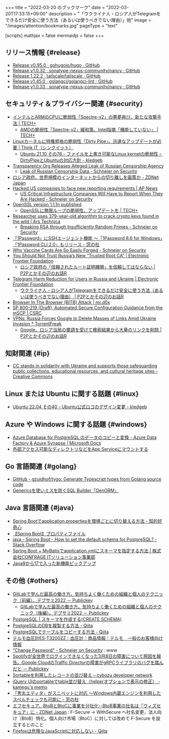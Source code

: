 +++
title = "2022-03-20 のブックマーク"
date =  "2022-03-20T17:33:15+09:00"
description = "「ウクライナ人・ロシア人がTelegramをできるだけ安全に使う方法（あるいは使うべきでない理由）」他"
image = "/images/attention/bookmarks.jpg"
pageType = "text"

[scripts]
  mathjax = false
  mermaidjs = false
+++

## リリース情報 {#release}

- [Release v0.95.0 · gohugoio/hugo · GitHub](https://github.com/gohugoio/hugo/releases/tag/v0.95.0)
- [Release v1.0.32 · sonatype-nexus-community/nancy · GitHub](https://github.com/sonatype-nexus-community/nancy/releases/tag/v1.0.32)
- [Release 1.22.2 · tailscale/tailscale · GitHub](https://github.com/tailscale/tailscale/releases/tag/v1.22.2)
- [Release v1.45.0 · golangci/golangci-lint · GitHub](https://github.com/golangci/golangci-lint/releases/tag/v1.45.0)
- [Release v1.0.33 · sonatype-nexus-community/nancy · GitHub](https://github.com/sonatype-nexus-community/nancy/releases/tag/v1.0.33)

## セキュリティ＆プライバシー関連 {#security}

- [インテルとARMのCPUに脆弱性「Spectre-v2」の悪夢再び、新たな攻撃手法 | TECH+](https://news.mynavi.jp/techplus/article/20220312-2290634/)
  - [AMDの脆弱性「Spectre-v2」緩和策、Intel指摘「機能していない」 | TECH+](https://news.mynavi.jp/techplus/article/20220314-2292726/)
- [Linuxカーネルに特権昇格の脆弱性「Dirty Pipe」、迅速なアップデートが必要 | Think IT（シンクイット）](https://thinkit.co.jp/news/bn/19408)
  - [Ubuntu 21.10 その76 - ファイルを上書き可能なLinux kernelの脆弱性・DirtyPipeとUbuntuの対応方針 - kledgeb](https://kledgeb.blogspot.com/2022/03/ubuntu-2110-76-linux.html)
- [Transparency Org Releases Alleged Leak of Russian Censorship Agency](https://www.vice.com/en/article/xgdmj7/russian-censorship-roskomnadzor-hacked-leak-distributed-denial-of-secrets)
  - [Leak of Russian Censorship Data - Schneier on Security](https://www.schneier.com/blog/archives/2022/03/leak-of-russian-censorship-data.html)
- [ロシア政府、世界規模のインターネットからの切り離しを画策か - ZDNet Japan](https://japan.zdnet.com/article/35184816/)
- [Hacked US companies to face new reporting requirements | AP News](https://apnews.com/article/russia-ukraine-technology-business-congress-gary-peters-c46e063220568b2beb56220ac60f6041)
  - [US Critical Infrastructure Companies Will Have to Report When They Are Hacked - Schneier on Security](https://www.schneier.com/blog/archives/2022/03/us-critical-infrastructure-companies-will-have-to-report-when-they-are-hacked.html)
- [OpenSSL version 1.1.1n published](https://mta.openssl.org/pipermail/openssl-announce/2022-March/000218.html)
  - [OpenSSLに無限ループの脆弱性、アップデートを | TECH+](https://news.mynavi.jp/techplus/article/20220317-2294730/)
- [Researcher uses 379-year-old algorithm to crack crypto keys found in the wild | Ars Technica](https://arstechnica.com/information-technology/2022/03/researcher-uses-600-year-old-algorithm-to-crack-crypto-keys-found-in-the-wild/)
  - [Breaking RSA through Insufficiently Random Primes - Schneier on Security](https://www.schneier.com/blog/archives/2022/03/breaking-rsa-through-insufficiently-random-primes.html)
- [「1Password」にSSHエージェント機能 ～「1Password 8.6 for Windows」「1Password CLI 2.0」もリリース - 窓の杜](https://forest.watch.impress.co.jp/docs/news/1396447.html)
- [Why Vaccine Cards Are So Easily Forged - Schneier on Security](https://www.schneier.com/blog/archives/2022/03/why-vaccine-cards-are-so-easily-forged.html)
- [You Should Not Trust Russia’s New “Trusted Root CA” | Electronic Frontier Foundation](https://www.eff.org/deeplinks/2022/03/you-should-not-trust-russias-new-trusted-root-ca)
  - [ロシア政府の「信頼されたルート証明機関」を信頼してはならない | P2Pとかその辺のお話R](https://p2ptk.org/privacy/3490)
- [Telegram Harm Reduction for Users in Russia and Ukraine | Electronic Frontier Foundation](https://www.eff.org/deeplinks/2022/03/telegram-harm-reduction-users-russia-and-ukraine)
  - [ウクライナ人・ロシア人がTelegramをできるだけ安全に使う方法（あるいは使うべきでない理由） | P2Pとかその辺のお話R](https://p2ptk.org/freedom-of-speech/3472)
- [Browser In The Browser (BITB) Attack | mr.d0x](https://mrd0x.com/browser-in-the-browser-phishing-attack/)
- [SP 800-219 (Draft), Automated Secure Configuration Guidance from the mSCP | CSRC](https://csrc.nist.gov/publications/detail/sp/800-219/draft)
- [VPNs: Russia Forces Google to Delete Masses of Links Amid Ukraine Invasion * TorrentFreak](https://torrentfreak.com/vpns-russia-forces-google-to-delete-masses-of-links-amid-ukraine-invasion-220309/)
  - [Google、ロシア当局の要請を受けて検索結果から大量のリンクを削除 | P2Pとかその辺のお話R](https://p2ptk.org/freedom-of-speech/3482)

## 知財関連 {#ip}

- [CC stands in solidarity with Ukraine and supports those safeguarding public collections, educational resources, and cultural heritage sites - Creative Commons](https://creativecommons.org/2022/03/08/ukraine-safeguarding/)

## Linux または Ubuntu に関する話題 {#linux}

- [Ubuntu 22.04 その40 - Ubuntu公式ロゴのデザイン変更 - kledgeb](https://kledgeb.blogspot.com/2022/03/ubuntu-2204-40-ubuntu.html)

## Azure や Windows に関する話題 {#windows}

- [Azure Database for PostgreSQL のデータのコピーと変換 - Azure Data Factory & Azure Synapse | Microsoft Docs](https://docs.microsoft.com/ja-jp/azure/data-factory/connector-azure-database-for-postgresql)
- [外部アクセス可能なディレクトリなどをApp Serviceにマウントする](https://wagby.com//wdn8/msazure2.html)

## Go 言語関連 {#golang}

- [GitHub - gzuidhof/tygo: Generate Typescript types from Golang source code](https://github.com/gzuidhof/tygo)
- [Genericsを使いミスを防ぐSQL Builder「GenORM」](https://zenn.dev/mazrean/articles/c795c04e4837b4)

## Java  言語関連 {#java}

- [Spring Bootでapplication.propertiesを環境ごとに切り替える方法 - 知的好奇心](https://intellectual-curiosity.tokyo/2019/04/29/spring-bootでapplication-propertiesを環境ごとに切り替える方法/)
- [【Spring Boot】プロパティファイル](https://b1san-blog.com/post/spring/spring-properties/)
- [java - Spring Boot - How to set the default schema for PostgreSQL? - Stack Overflow](https://stackoverflow.com/questions/30848854/spring-boot-how-to-set-the-default-schema-for-postgresql)
- [Spring Boot + MyBatisでapplication.ymlにスキーマを指定する方法 | 株式会社CONFRAGE ITソリューション事業部](https://confrage.jp/spring-boot-mybatis%e3%81%a7application-yml%e3%81%ab%e3%82%b9%e3%82%ad%e3%83%bc%e3%83%9e%e3%82%92%e6%8c%87%e5%ae%9a%e3%81%99%e3%82%8b%e6%96%b9%e6%b3%95/)
- [Java9から17で入った新機能ピックアップ](https://zenn.dev/onozaty/articles/java9-to-17-new-features)

## その他 {#others}

- [GitLabで学んだ最高の働き方。気持ちよく働くための組織と個人のテクニック（前編）。デブサミ2022 － Publickey](https://www.publickey1.jp/blog/22/gitlab2022.html)
  - [GitLabで学んだ最高の働き方。気持ちよく働くための組織と個人のテクニック（後編）。デブサミ2022 － Publickey](https://www.publickey1.jp/blog/22/gitlab2022_1.html)
- [PostgreSQL | スキーマを作成する(CREATE SCHEMA)](https://www.dbonline.jp/postgresql/schema/index2.html)
- [PostgreSQLのDBを複製する方法 - Qiita](https://qiita.com/tatataiki/items/e6208ab36d35356f1f55)
- [PostgreSQLでテーブルをコピーする方法 - Qiita](https://qiita.com/RagWork/items/f50d028bdb0062108f23)
- [テルモ血圧計ES-T3200ZZ｜血圧計｜商品情報｜テルモ　一般のお客様向け情報](https://www.terumo.co.jp/consumer/products/healthcare/sphygmomanometer/t3200zz.html)
- [“Change Password” - Schneier on Security](https://www.schneier.com/blog/archives/2022/03/change-password.html) : www
- [Spotifyが全世界でログインできなくなった3月8日の障害について原因を報告。Google CloudのTraffic Directorの障害がgRPCライブラリのバグを踏んだと － Publickey](https://www.publickey1.jp/blog/22/spotify38google_cloudtraffic_directorgrpc.html)
- [Sortableを利用したレコードの並び替え – cybozu developer network](https://developer.cybozu.io/hc/ja/articles/203530824)
- [jQuery UIのsortableでtable並び替え（helperオプションで表示の修正） - kamegu's memo](https://kamegu.hateblo.jp/entry/jquery-ui/sortable-table2)
- [「秀丸エディタ」がスニペットに対応 ～Windows内蔵エンジンを利用したスペルチェックも可能に - 窓の杜](https://forest.watch.impress.co.jp/docs/news/1396495.html)
- [エフセキュア、BtoBとBtoCに事業を分社化--BtoB事業の社名は「ウィズセキュア」に - ZDNet Japan](https://japan.zdnet.com/article/35185089/) : F-Secure → WithSecure へ社名変更，法人向け（BtoB）特化。個人向け市場（BtoC）に対しては改めて F-Secure を設立するとのこと
- [Firefoxは危険なJavaScriptに対応しない - Qiita](https://qiita.com/rana_kualu/items/8803f02c72a54f366f2a)
